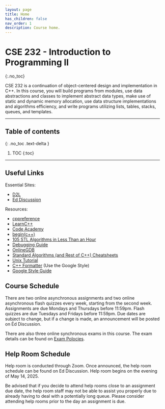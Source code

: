 ```yaml
---
layout: page
title: Home
has_children: false
nav_order: 1
description: Course home.
---
```


# CSE 232 - Introduction to Programming II
{:.no_toc}

CSE 232 is a continuation of object-centered design and implementation in C++. In this course, you will build programs from modules, use data abstractions and classes to implement abstract data types, make use of static and dynamic memory allocation, use data structure implementations and algorithms efficiency, and write programs utilizing lists, tables, stacks, queues, and templates.

---

## Table of contents
{: .no_toc .text-delta }

1. TOC
{:toc}

---

## Useful Links

Essential Sites:
- [D2L](https://d2l.msu.edu/)
- [Ed Discussion](https://edstem.org/)

Resources:
- [cppreference](https://en.cppreference.com/w/)
- [LearnC++](https://www.learncpp.com/)
- [Code Academy](https://www.codecademy.com/learn/learn-c-plus-plus/modules/learn-cpp-hello-world/cheatsheet)
- [begin(c++)](https://gist.github.com/johnmcfarlane/1b2d9c83e4d3f700ba61e2df4077c613)
- [105 STL Algorithms in Less Than an Hour](https://www.youtube.com/watch?v=2olsGf6JIkU)
- [Debugging Guide](../debugging)
- [OnlineGDB](https://www.onlinegdb.com/)
- [Standard Algorithms (and Rest of C++) Cheatsheets](https://hackingcpp.com/cpp/cheat_sheets.html)
- [Unix Tutorial](https://www.tutorialspoint.com/unix/index.htm)
- [C++ Formatter](http://format.krzaq.cc/) (Use the Google Style)
- [Google Style Guide](https://google.github.io/styleguide/cppguide.html)

## Course Schedule

There are two online asynchronous assignments and two online asynchronous flash quizzes every week, starting from the second week. Assignments are due Mondays and Thursdays before 11:59pm. Flash quizzes are due Tuesdays and Fridays before 11:59pm. Due dates are subject to change, but if a change is made, an announcement will be posted on Ed Discussion.

There are also three online synchronous exams in this course. The exam details can be found on [Exam Polocies](../exam_policies).

<!-- Below are links to the lectures for that week. All other material will be provided via D2L. -->

## Help Room Schedule

Help room is conducted through Zoom. Once announced, the help room schedule can be found on Ed Discussion. Help room begins on the evening of May 14, 2025.

Be advised that if you decide to attend help rooms close to an assignment due date, the help room staff may not be able to assist you properly due to already having to deal with a potentially long queue. Please consider attending help rooms prior to the day an assignment is due.

<!-- Please direct any and all written communication to Ed Discussion. Emails may not be responded to.

If you would like a one-on-one meeting with an instructor, please make a private Ed Discussion post detailing your request and availability. -->
